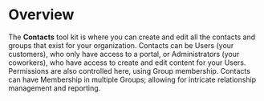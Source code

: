 # Overview

The **Contacts** tool kit is where you can create and edit all the contacts and groups that exist for your organization. Contacts can be Users (your customers), who only have access to a portal, or Administrators (your coworkers), who have access to create and edit content for your Users. Permissions are also controlled here, using Group membership. Contacts can have Membership in multiple Groups; allowing for intricate relationship management and reporting.
